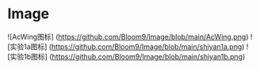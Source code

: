 # Image

 ![AcWing图标] (https://github.com/Bloom9/Image/blob/main/AcWing.png)
 ![实验1a图标] (https://github.com/Bloom9/Image/blob/main/shiyan1a.png)
 ![实验1b图标] (https://github.com/Bloom9/Image/blob/main/shiyan1b.png)
